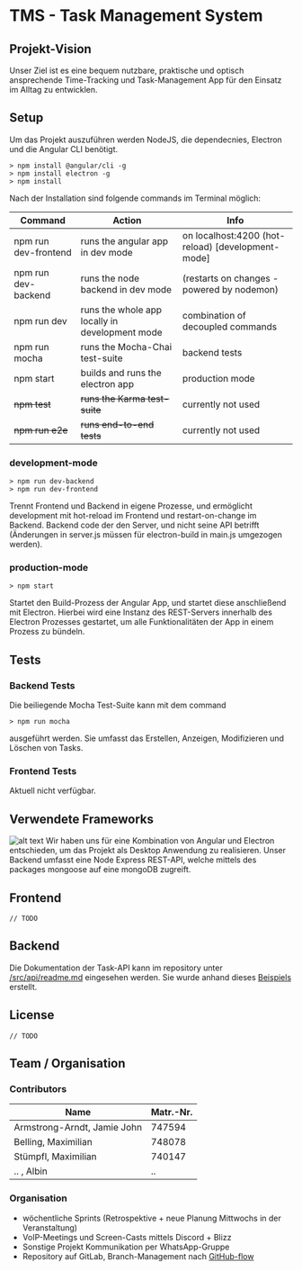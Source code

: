 # TMS - Task Management System

## Projekt-Vision

Unser Ziel ist es eine bequem nutzbare, praktische und optisch ansprechende Time-Tracking und Task-Management App für den Einsatz im Alltag zu entwicklen. 

## Setup

Um das Projekt auszuführen werden NodeJS, die dependecnies, Electron und die Angular CLI benötigt.

```shell
> npm install @angular/cli -g
> npm install electron -g
> npm install
```

Nach der Installation sind folgende commands im Terminal möglich: 

|Command|Action|Info|
|-------|------|----|
|npm run dev-frontend|runs the angular app in dev mode|on localhost:4200 (hot-reload) [development-mode]|
|npm run dev-backend|runs the node backend in dev mode|(restarts on changes - powered by nodemon)|
|npm run dev|runs the whole app locally in development mode|combination of decoupled commands|
|npm run mocha|runs the Mocha-Chai test-suite|backend tests|
|npm start|builds and runs the electron app|production mode|
|~~npm test~~|~~runs the Karma test-suite~~|currently not used|
|~~npm run e2e~~|~~runs end-to-end tests~~|currently not used|

### development-mode

```shell
> npm run dev-backend
> npm run dev-frontend
```

Trennt Frontend und Backend in eigene Prozesse, und ermöglicht development mit hot-reload im Frontend und restart-on-change im Backend. 
Backend code der den Server, und nicht seine API betrifft (Änderungen in server.js müssen für electron-build in main.js umgezogen werden). 

### production-mode

```shell
> npm start
```

Startet den Build-Prozess der Angular App, und startet diese anschließend mit Electron. Hierbei wird eine Instanz des REST-Servers innerhalb des Electron Prozesses gestartet, um alle Funktionalitäten der App in einem Prozess zu bündeln. 

## Tests

### Backend Tests

Die beiliegende Mocha Test-Suite kann mit dem command 

```shell
> npm run mocha
```

ausgeführt werden.
Sie umfasst das Erstellen, Anzeigen, Modifizieren und Löschen von Tasks.

### Frontend Tests

Aktuell nicht verfügbar.

## Verwendete Frameworks

![alt text](https://cdn.auth0.com/blog/angular2-electron/angular2-electron-logo.png "Angular + Electron")
Wir haben uns für eine Kombination von Angular und Electron entschieden,
um das Projekt als Desktop Anwendung zu realisieren. Unser Backend umfasst eine
Node Express REST-API, welche mittels des packages mongoose auf eine mongoDB zugreift.

## Frontend

`// TODO`

## Backend

Die Dokumentation der Task-API kann im repository unter [/src/api/readme.md](https://gitlab.fbi.h-da.de/istmabell/tms/blob/master/src/api/readme.md) eingesehen werden.
Sie wurde anhand dieses [Beispiels](https://gist.github.com/iros/3426278) erstellt.

## License

`// TODO`

## Team / Organisation

### Contributors

|Name|Matr.-Nr.|
|----|---------|
|Armstrong-Arndt, Jamie John|747594|
|Belling, Maximilian|748078|
|Stümpfl, Maximilian|740147|
|.. , Albin|..|

### Organisation

- wöchentliche Sprints (Retrospektive + neue Planung Mittwochs in der Veranstaltung)
- VoIP-Meetings und Screen-Casts mittels Discord + Blizz
- Sonstige Projekt Kommunikation per WhatsApp-Gruppe
- Repository auf GitLab, Branch-Management nach [GitHub-flow](https://guides.github.com/introduction/flow/)
